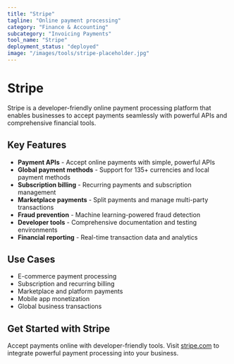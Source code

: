```yaml
---
title: "Stripe"
tagline: "Online payment processing"
category: "Finance & Accounting"
subcategory: "Invoicing Payments"
tool_name: "Stripe"
deployment_status: "deployed"
image: "/images/tools/stripe-placeholder.jpg"
---
```


# Stripe

Stripe is a developer-friendly online payment processing platform that enables businesses to accept payments seamlessly with powerful APIs and comprehensive financial tools.

## Key Features

- **Payment APIs** - Accept online payments with simple, powerful APIs
- **Global payment methods** - Support for 135+ currencies and local payment methods
- **Subscription billing** - Recurring payments and subscription management
- **Marketplace payments** - Split payments and manage multi-party transactions
- **Fraud prevention** - Machine learning-powered fraud detection
- **Developer tools** - Comprehensive documentation and testing environments
- **Financial reporting** - Real-time transaction data and analytics

## Use Cases

- E-commerce payment processing
- Subscription and recurring billing
- Marketplace and platform payments
- Mobile app monetization
- Global business transactions

## Get Started with Stripe

Accept payments online with developer-friendly tools. Visit [stripe.com](https://stripe.com) to integrate powerful payment processing into your business.